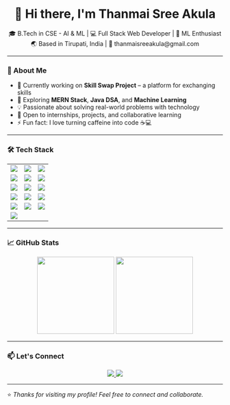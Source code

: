 <!-- Profile Header -->
<h1 align="center">👋 Hi there, I'm Thanmai Sree Akula</h1>

<p align="center">
  🎓 B.Tech in CSE - AI & ML | 💻 Full Stack Web Developer | 🤖 ML Enthusiast <br>
  🌏 Based in Tirupati, India | 📧 thanmaisreeakula@gmail.com
</p>

---

### 🚀 About Me

- 🔭 Currently working on **Skill Swap Project** – a platform for exchanging skills  
- 🌱 Exploring **MERN Stack**, **Java DSA**, and **Machine Learning**  
- 💡 Passionate about solving real-world problems with technology  
- 🤝 Open to internships, projects, and collaborative learning  
- ⚡ Fun fact: I love turning caffeine into code ☕💻

---

### 🛠️ Tech Stack

<div align="center">

<table>
  <tr>
    <td><img src="https://img.shields.io/badge/Java-007396?style=for-the-badge&logo=java&logoColor=white"/></td>
    <td><img src="https://img.shields.io/badge/Python-3776AB?style=for-the-badge&logo=python&logoColor=white"/></td>
    <td><img src="https://img.shields.io/badge/JavaScript-F7DF1E?style=for-the-badge&logo=javascript&logoColor=black"/></td>
  </tr>
  <tr>
    <td><img src="https://img.shields.io/badge/HTML5-E34F26?style=for-the-badge&logo=html5&logoColor=white"/></td>
    <td><img src="https://img.shields.io/badge/CSS3-1572B6?style=for-the-badge&logo=css3&logoColor=white"/></td>
    <td><img src="https://img.shields.io/badge/Node.js-339933?style=for-the-badge&logo=nodedotjs&logoColor=white"/></td>
  </tr>
  <tr>
    <td><img src="https://img.shields.io/badge/Express.js-000000?style=for-the-badge&logo=express&logoColor=white"/></td>
    <td><img src="https://img.shields.io/badge/MongoDB-47A248?style=for-the-badge&logo=mongodb&logoColor=white"/></td>
    <td><img src="https://img.shields.io/badge/EJS-000?style=for-the-badge&logo=ejs&logoColor=white"/></td>
  </tr>
  <tr>
    <td><img src="https://img.shields.io/badge/MySQL-005C84?style=for-the-badge&logo=mysql&logoColor=white"/></td>
    <td><img src="https://img.shields.io/badge/PostgreSQL-336791?style=for-the-badge&logo=postgresql&logoColor=white"/></td>
    <td><img src="https://img.shields.io/badge/SQL-CC2927?style=for-the-badge&logo=sqlite&logoColor=white"/></td>
  </tr>
  <tr>
    <td><img src="https://img.shields.io/badge/Git-F05032?style=for-the-badge&logo=git&logoColor=white"/></td>
    <td><img src="https://img.shields.io/badge/GitHub-181717?style=for-the-badge&logo=github&logoColor=white"/></td>
    <td><img src="https://img.shields.io/badge/Postman-FF6C37?style=for-the-badge&logo=postman&logoColor=white"/></td>
  </tr>
  <tr>
    <td><img src="https://img.shields.io/badge/VS%20Code-007ACC?style=for-the-badge&logo=visual-studio-code&logoColor=white"/></td>
  </tr>
</table>

</div>

---

### 📈 GitHub Stats

<p align="center">
  <img src="https://github-readme-stats.vercel.app/api?username=ThanmaiSreeA&show_icons=true&theme=tokyonight" height="180px" />
  <img src="https://github-readme-stats.vercel.app/api/top-langs/?username=ThanmaiSreeA&layout=compact&theme=tokyonight" height="180px" />
</p>

---

### 📫 Let's Connect

<p align="center">
  <a href="https://www.linkedin.com/in/thanmaisreeakula/" target="_blank">
    <img src="https://img.shields.io/badge/LinkedIn-0077B5?style=for-the-badge&logo=linkedin&logoColor=white" />
  </a>
  <a href="mailto:thanmaisreeakula@gmail.com">
    <img src="https://img.shields.io/badge/Gmail-D14836?style=for-the-badge&logo=gmail&logoColor=white" />
  </a>
  <!-- Add portfolio when ready -->
</p>

---

⭐️ *Thanks for visiting my profile! Feel free to connect and collaborate.*



